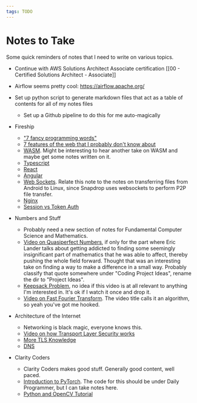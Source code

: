 ```yaml
---
tags: TODO
---
```


# Notes to Take

Some quick reminders of notes that I need to write on various topics.

* Continue with AWS Solutions Architect Associate certification [[00 - Certified Solutions Architect - Associate]]
* Airflow seems pretty cool: https://airflow.apache.org/
* Set up python script to generate markdown files that act as a table of contents for all of my notes files
    * Set up a Github pipeline to do this for me auto-magically
* Fireship
    * ["7 fancy programming words"](https://www.youtube.com/watch?v=4Zc9ci9L5wY)
    * [7 features of the web that I probably don't know about](https://www.youtube.com/watch?v=ppwagkhrZJs)
    * [WASM](https://www.youtube.com/watch?v=ucmbO2lWC2A). Might be interesting to hear another take on WASM and maybe get some notes written on it.
    * [Typescript](https://www.youtube.com/watch?v=zQnBQ4tB3ZA)
    * [React](https://www.youtube.com/watch?v=Tn6-PIqc4UM)
    * [Angular](https://www.youtube.com/watch?v=Tn6-PIqc4UM)
    * [Web Sockets](https://www.youtube.com/watch?v=1BfCnjr_Vjg). Relate this note to the notes on transferring files from Android to Linux, since Snapdrop uses websockets to perform P2P file transfer.
    * [Nginx](https://www.youtube.com/watch?v=JKxlsvZXG7c6)
    * [Session vs Token Auth](https://www.youtube.com/watch?v=UBUNrFtufWo)
* Numbers and Stuff
    * Probably need a new section of notes for Fundamental Computer Science and Mathematics.
    * [Video on Quasiperfect Numbers](https://www.youtube.com/watch?v=fdgZQWZgEqs), if only for the part where Eric Lander talks about getting addicted to finding some seemingly insignificant part of mathematics that he was able to affect, thereby pushing the whole field forward. Thought that was an interesting take on finding a way to make a difference in a small way. Probably classify that quote somewhere under "Coding Project Ideas", rename the dir to "Project Ideas".
    * [Keepsack Problem](https://www.youtube.com/watch?v=MacVqujSXWE), no idea if this video is at all relevant to anything I'm interested in. It's ok if I watch it once and drop it.
    * [Video on Fast Fourier Transform](https://www.youtube.com/watch?v=h7apO7q16V0). The video title calls it an algorithm, so yeah you've got me hooked.
* Architecture of the Internet
    * Networking is black magic, everyone knows this.
    * [Video on how Transport Layer Security works](https://www.youtube.com/watch?v=0TLDTodL7Lc)
    * [More TLS Knowledge](https://www.youtube.com/watch?v=86cQJ0MMses)
    * [DNS](https://www.youtube.com/watch?v=uOfonONtIuk)

* Clarity Coders
    * Clarity Coders makes good stuff. Generally good content, well paced.
    * [Introduction to PyTorch](https://www.youtube.com/watch?v=Rtmi-H-mlKw). The code for this should be under Daily Programmer, but I can take notes here.
    * [Python and OpenCV Tutorial](https://www.youtube.com/watch?v=fmThsnqUCF0)
